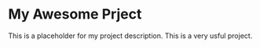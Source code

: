 # My Awesome Prject

This is a placeholder for my project description. This is a very usful project.
